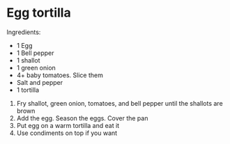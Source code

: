 # Egg tortilla

Ingredients:
- 1 Egg
- 1 Bell pepper
- 1 shallot
- 1 green onion
- 4+ baby tomatoes. Slice them
- Salt and pepper
- 1 tortilla

1. Fry shallot, green onion, tomatoes, and bell pepper until the shallots  are brown
2. Add the egg. Season the eggs. Cover the pan
3. Put egg on a warm tortilla and eat it
4. Use condiments on top if you want
